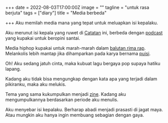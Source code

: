 +++
date = 2022-08-03T17:00:00Z
image = ""
tagline = "untuk rasa berjuta"
tags = ["diary"]
title = "Media berbeda"

+++
Aku memilah media mana yang tepat untuk meluapkan isi kepalaku.

Aku merunut isi kepala yang ruwet di [Catatan](https://anugrahra.space/catatan/) ini, berbeda dengan [podcast](https://anchor.fm/dekadensiotak) yang kupakai untuk beropini santai.

Media hiphop kupakai untuk marah-marah dalam [balutan rima rap](https://youtube.com/playlist?list=PLFZrqHARIzl5VPHeg_751Zu9ibidC3cKa). Melankolis lebih mantap jika dihamparkan pada karya bernama [puisi](https://anugrahra.space/seri-tulisan/sepah/).

Oh! Aku sedang jatuh cinta, maka kubuat lagu bergaya pop supaya hatiku lapang.

Kadang aku tidak bisa mengungkap dengan kata apa yang terjadi dalam pikiranku, maka aku melukis.

Tema yang sama kukumpulkan menjadi [zine](https://anugrahra.space/seri-tulisan/). Kadang aku mengumpulkannya berdasarkan periode aku menulis.

Aku menyebar isi kepalaku. Berharap abadi menjadi prasasti di jagat maya. Atau mungkin aku hanya ingin membuang sebagian dengan gaya.